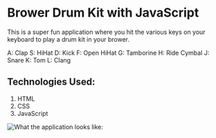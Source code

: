 # Brower Drum Kit with JavaScript

This is a super fun application where you hit the various keys on your keyboard to play a drum kit in your brower.

A: Clap
S: HiHat
D: Kick
F: Open HiHat
G: Tamborine
H: Ride Cymbal
J: Snare
K: Tom
L: Clang

## Technologies Used:
1. HTML
2. CSS
3. JavaScript

![What the application looks like:](/assets/images/drumkitscreenshot.png)
